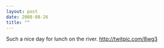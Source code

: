 ```yaml
---
layout: post
date: 2008-08-26
title: ""
---
```

Such a nice day for lunch on the river. http://twitpic.com/8wg3